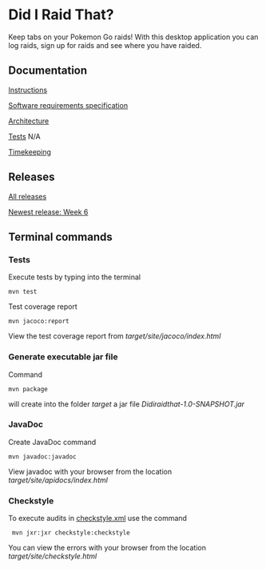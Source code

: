 # Did I Raid That? 
Keep tabs on your Pokemon Go raids! With this desktop application you can log raids, sign up for raids and see where you have raided. 

## Documentation
[Instructions](https://github.com/sinilandia/ohte2019/blob/master/Documentation/instructions.md) 

[Software requirements specification](https://github.com/sinilandia/ohte2019/blob/master/Documentation/Srs.md)

[Architecture](https://github.com/sinilandia/ohte2019/blob/master/Documentation/Architecture.md)

[Tests]() N/A

[Timekeeping](https://github.com/sinilandia/ohte2019/blob/master/Documentation/Timekeeping.md)

## Releases
[All releases](https://github.com/sinilandia/ohte2019/releases)

[Newest release: Week 6](https://github.com/sinilandia/ohte2019/releases/tag/week6)

## Terminal commands

### Tests
Execute tests by typing into the terminal

```
mvn test
```

Test coverage report

```
mvn jacoco:report
```

View the test coverage report from _target/site/jacoco/index.html_

### Generate executable jar file

Command

```
mvn package
```

will create into the folder _target_ a jar file _Didiraidthat-1.0-SNAPSHOT.jar_

### JavaDoc

Create JavaDoc command

```
mvn javadoc:javadoc
```

View javadoc with your browser from the location _target/site/apidocs/index.html_

### Checkstyle

To execute audits in  [checkstyle.xml]() use the command

```
 mvn jxr:jxr checkstyle:checkstyle
```

You can view the errors with your browser from the location _target/site/checkstyle.html_
